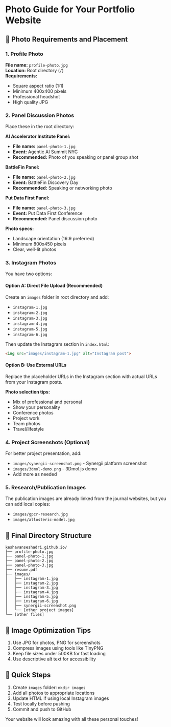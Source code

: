# Photo Guide for Your Portfolio Website

## 📸 Photo Requirements and Placement

### 1. Profile Photo
**File name:** `profile-photo.jpg`  
**Location:** Root directory (`/`)  
**Requirements:**
- Square aspect ratio (1:1)
- Minimum 400x400 pixels
- Professional headshot
- High quality JPG

### 2. Panel Discussion Photos
Place these in the root directory:

**AI Accelerator Institute Panel:**
- **File name:** `panel-photo-1.jpg`
- **Event:** Agentic AI Summit NYC
- **Recommended:** Photo of you speaking or panel group shot

**BattleFin Panel:**
- **File name:** `panel-photo-2.jpg`
- **Event:** BattleFin Discovery Day
- **Recommended:** Speaking or networking photo

**Put Data First Panel:**
- **File name:** `panel-photo-3.jpg`
- **Event:** Put Data First Conference
- **Recommended:** Panel discussion photo

**Photo specs:**
- Landscape orientation (16:9 preferred)
- Minimum 800x450 pixels
- Clear, well-lit photos

### 3. Instagram Photos
You have two options:

#### Option A: Direct File Upload (Recommended)
Create an `images` folder in root directory and add:
- `instagram-1.jpg`
- `instagram-2.jpg`
- `instagram-3.jpg`
- `instagram-4.jpg`
- `instagram-5.jpg`
- `instagram-6.jpg`

Then update the Instagram section in `index.html`:
```html
<img src="images/instagram-1.jpg" alt="Instagram post">
```

#### Option B: Use External URLs
Replace the placeholder URLs in the Instagram section with actual URLs from your Instagram posts.

**Photo selection tips:**
- Mix of professional and personal
- Show your personality
- Conference photos
- Project work
- Team photos
- Travel/lifestyle

### 4. Project Screenshots (Optional)
For better project presentation, add:
- `images/synergii-screenshot.png` - Synergii platform screenshot
- `images/3dmol-demo.png` - 3Dmol.js demo
- Add more as needed

### 5. Research/Publication Images
The publication images are already linked from the journal websites, but you can add local copies:
- `images/gpcr-research.jpg`
- `images/allosteric-model.jpg`

## 📁 Final Directory Structure
```
keshavanseshadri.github.io/
├── profile-photo.jpg
├── panel-photo-1.jpg
├── panel-photo-2.jpg
├── panel-photo-3.jpg
├── resume.pdf
├── images/
│   ├── instagram-1.jpg
│   ├── instagram-2.jpg
│   ├── instagram-3.jpg
│   ├── instagram-4.jpg
│   ├── instagram-5.jpg
│   ├── instagram-6.jpg
│   ├── synergii-screenshot.png
│   └── [other project images]
└── [other files]
```

## 🎨 Image Optimization Tips
1. Use JPG for photos, PNG for screenshots
2. Compress images using tools like TinyPNG
3. Keep file sizes under 500KB for fast loading
4. Use descriptive alt text for accessibility

## 🚀 Quick Steps
1. Create `images` folder: `mkdir images`
2. Add all photos to appropriate locations
3. Update HTML if using local Instagram images
4. Test locally before pushing
5. Commit and push to GitHub

Your website will look amazing with all these personal touches! 